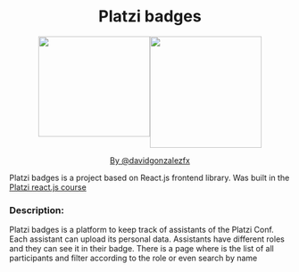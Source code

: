 <h1 align="center">Platzi badges</h1>
<p align="center" style="display:flex; justify-content: center;">
<img width="200" height="180" src="https://upload.wikimedia.org/wikipedia/commons/thumb/4/47/React.svg/1200px-React.svg.png"> 
<img width="200" src="https://static.platzi.com/media/achievements/platzi-bd.png"
</p>
<p align="center"><a href="https://github.com/davidgonzalezfx">By @davidgonzalezfx</a></p>

Platzi badges is a project based on React.js frontend library. Was built in the [Platzi react.js course](https://platzi.com/cursos/react/)

### Description:
Platzi badges is a platform to keep track of assistants of the Platzi Conf. Each assistant can upload its personal data. Assistants have different roles and they can see it in their badge. There is a page where is the list of all participants and filter according to the role or even search by name
